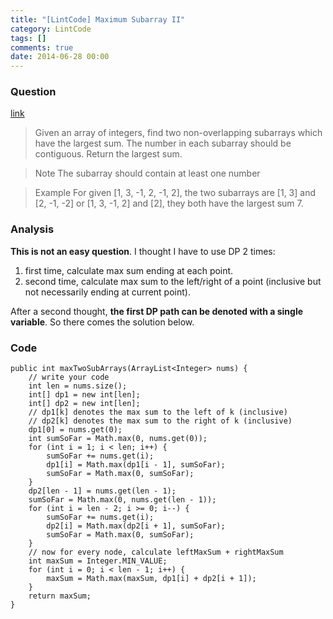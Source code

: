 ```yaml
---
title: "[LintCode] Maximum Subarray II"
category: LintCode
tags: []
comments: true
date: 2014-06-28 00:00
---
```



### Question

[link](http://www.lintcode.com/en/problem/maximum-subarray-ii/)

> Given an array of integers, find two non-overlapping subarrays which have the largest sum. The number in each subarray should be contiguous. Return the largest sum.

> Note The subarray should contain at least one number

> Example For given [1, 3, -1, 2, -1, 2], the two subarrays are [1, 3] and [2, -1, -2] or [1, 3, -1, 2] and [2], they both have the largest sum 7.

### Analysis

**This is not an easy question**. I thought I have to use DP 2 times:

1. first time, calculate max sum ending at each point.
1. second time, calculate max sum to the left/right of a point (inclusive but not necessarily ending at current point).

After a second thought, **the first DP path can be denoted with a single variable**. So there comes the solution below.

### Code

    public int maxTwoSubArrays(ArrayList<Integer> nums) {
        // write your code
        int len = nums.size();
        int[] dp1 = new int[len];
        int[] dp2 = new int[len];
        // dp1[k] denotes the max sum to the left of k (inclusive)
        // dp2[k] denotes the max sum to the right of k (inclusive)
        dp1[0] = nums.get(0);
        int sumSoFar = Math.max(0, nums.get(0));
        for (int i = 1; i < len; i++) {
            sumSoFar += nums.get(i);
            dp1[i] = Math.max(dp1[i - 1], sumSoFar);
            sumSoFar = Math.max(0, sumSoFar);
        }
        dp2[len - 1] = nums.get(len - 1);
        sumSoFar = Math.max(0, nums.get(len - 1));
        for (int i = len - 2; i >= 0; i--) {
            sumSoFar += nums.get(i);
            dp2[i] = Math.max(dp2[i + 1], sumSoFar);
            sumSoFar = Math.max(0, sumSoFar);
        }
        // now for every node, calculate leftMaxSum + rightMaxSum
        int maxSum = Integer.MIN_VALUE;
        for (int i = 0; i < len - 1; i++) {
            maxSum = Math.max(maxSum, dp1[i] + dp2[i + 1]);
        }
        return maxSum;
    }
